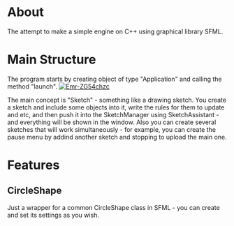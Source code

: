 # About
The attempt to make a simple engine on C++ using graphical library SFML.
# Main Structure
The program starts by creating object of type "Application" and calling the method "launch".
<a href="https://imgbb.com/"><img src="https://i.ibb.co/80SMtGX/Emr-ZG54chzc.jpg" alt="Emr-ZG54chzc" border="0"></a>

The main concept is "Sketch" - something like a drawing sketch. You create a sketch and include some objects into it, write the rules for them to update and etc,
and then push it into the SketchManager using SketchAssistant - and everything will be shown in the window. Also you can create several sketches that will work
simultaneously - for example, you can create the pause menu by addind another sketch and stopping to upload the main one.
# Features
## CircleShape
Just a wrapper for a common CircleShape class in SFML - you can create and set its settings as you wish.
